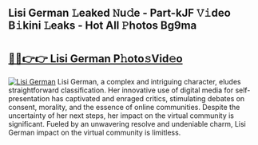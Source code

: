 ## Lisi German 𝙻eaked 𝙽u𝚍e - Part-kJF 𝚅𝚒deo B𝚒kini 𝙻eaks - Hot All 𝙿hotos Bg9ma

# <h2><a href="http://ld593qb.urlbe.top/?page=Lisi+German">🔗🔗👉👉 Lisi German P𝚑oto𝚜Vid𝚎o</a></h2>

[![Lisi German](https://i.imgur.com/eBuTRDB.gif)](http://ld593qb.urlbe.top/?page=Lisi+German)
Lisi German, a complex and intriguing character, eludes straightforward classification. Her innovative use of digital media for self-presentation has captivated and enraged critics, stimulating debates on consent, morality, and the essence of online communities. Despite the uncertainty of her next steps, her impact on the virtual community is significant. Fueled by an unwavering resolve and undeniable charm, Lisi German impact on the virtual community is limitless.
